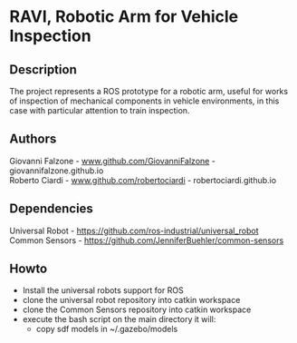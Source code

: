# RAVI, Robotic Arm for Vehicle Inspection
## Description
The project represents a ROS prototype for a robotic arm, useful for works of
inspection of mechanical components in vehicle environments, in this case with particular attention to
train inspection.

## Authors
Giovanni Falzone - www.github.com/GiovanniFalzone - giovannifalzone.github.io \
Roberto Ciardi - www.github.com/robertociardi - robertociardi.github.io

## Dependencies
Universal Robot - https://github.com/ros-industrial/universal_robot \
Common Sensors - https://github.com/JenniferBuehler/common-sensors

## Howto
- Install the universal robots support for ROS
- clone the universal robot repository into catkin workspace
- clone the Common Sensors repository into catkin workspace
- execute the bash script on the main directory it will:
  - copy sdf models in ~/.gazebo/models

  
  
